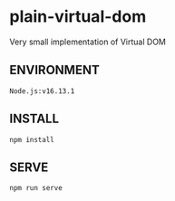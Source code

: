 # plain-virtual-dom
Very small implementation of Virtual DOM

## ENVIRONMENT
`Node.js:v16.13.1`

## INSTALL
`npm install`

## SERVE
`npm run serve`
